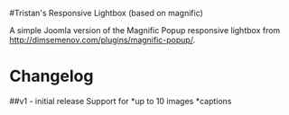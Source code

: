 #Tristan's Responsive Lightbox (based on magnific)

A simple Joomla version of the Magnific Popup responsive lightbox from http://dimsemenov.com/plugins/magnific-popup/.

Changelog
=========

##v1 - initial release
Support for
*up to 10 images
*captions
